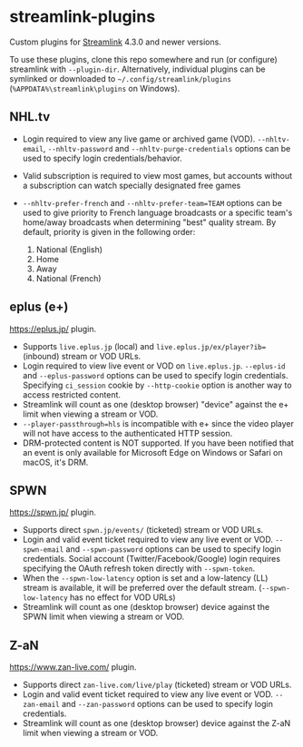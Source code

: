 # streamlink-plugins

Custom plugins for [Streamlink](https://github.com/streamlink/streamlink) 4.3.0 and newer versions.

To use these plugins, clone this repo somewhere and run (or configure) streamlink with `--plugin-dir`.
Alternatively, individual plugins can be symlinked or downloaded to `~/.config/streamlink/plugins`
(`%APPDATA%\streamlink\plugins` on Windows).

## NHL.tv

- Login required to view any live game or archived game (VOD).
  `--nhltv-email`, `--nhltv-password` and `--nhltv-purge-credentials` options can be used to specify login credentials/behavior.
- Valid subscription is required to view most games, but accounts without a subscription can watch specially designated free games
- `--nhltv-prefer-french` and `--nhltv-prefer-team=TEAM` options can be used to give priority to French language broadcasts or a specific team's home/away broadcasts when determining "best" quality stream.
  By default, priority is given in the following order:

    1. National (English)
    2. Home
    3. Away
    4. National (French)

## eplus (e+)

https://eplus.jp/ plugin.

- Supports `live.eplus.jp` (local) and `live.eplus.jp/ex/player?ib=` (inbound)
  stream or VOD URLs.
- Login required to view live event or VOD on `live.eplus.jp`. `--eplus-id`
  and `--eplus-password` options can be used to specify login credentials.
  Specifying `ci_session` cookie by `--http-cookie` option is another way to
  access restricted content.
- Streamlink will count as one (desktop browser) "device" against the e+ limit
  when viewing a stream or VOD.
- `--player-passthrough=hls` is incompatible with e+ since the video player
  will not have access to the authenticated HTTP session.
- DRM-protected content is NOT supported. If you have been notified that an
  event is only available for Microsoft Edge on Windows or Safari on macOS,
  it's DRM.

## SPWN

https://spwn.jp/ plugin.

- Supports direct `spwn.jp/events/` (ticketed) stream or VOD URLs.
- Login and valid event ticket required to view any live event or VOD.
  `--spwn-email` and `--spwn-password` options can be used to specify login
  credentials. Social account (Twitter/Facebook/Google) login requires
  specifying the OAuth refresh token directly with `--spwn-token`.
- When the `--spwn-low-latency` option is set and a low-latency (LL) stream is
  available, it will be preferred over the default stream.
  (`--spwn-low-latency` has no effect for VOD URLs)
- Streamlink will count as one (desktop browser) device against the SPWN limit
  when viewing a stream or VOD.

## Z-aN

https://www.zan-live.com/ plugin.

- Supports direct `zan-live.com/live/play` (ticketed) stream or VOD URLs.
- Login and valid event ticket required to view any live event or VOD.
  `--zan-email` and `--zan-password` options can be used to specify login
  credentials.
- Streamlink will count as one (desktop browser) device against the Z-aN limit
  when viewing a stream or VOD.
